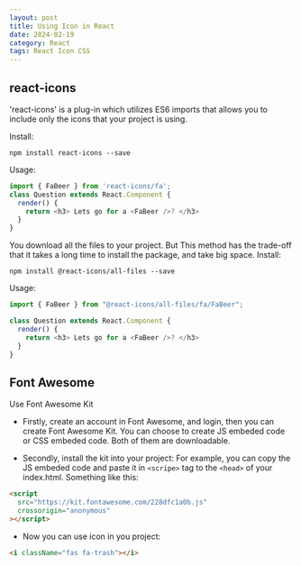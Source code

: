 ```yaml
---
layout: post
title: Using Icon in React
date: 2024-02-19
category: React
tags: React Icon CSS
---
```


## react-icons
 
'react-icons' is a plug-in which utilizes ES6 imports that allows you to include only the icons that your project is using.

Install:
```
npm install react-icons --save
```
Usage:
```js
import { FaBeer } from 'react-icons/fa';
class Question extends React.Component {
  render() {
    return <h3> Lets go for a <FaBeer />? </h3>
  }
}
```

You download all the files to your project. But This method has the trade-off that it takes a long time to install the package, and take big space.
Install:
```
npm install @react-icons/all-files --save
```
Usage:
```js
import { FaBeer } from "@react-icons/all-files/fa/FaBeer";

class Question extends React.Component {
  render() {
    return <h3> Lets go for a <FaBeer />? </h3>
  }
}
```

## Font Awesome

Use Font Awesome Kit 

- Firstly, create an account in Font Awesome, and login, then you can create Font Awesome Kit.
You can choose to create JS embeded code or CSS embeded code. Both of them are downloadable.

- Secondly, install the kit into your project: 
For example, you can copy the JS embeded code and paste it in `<scripe>` tag to the `<head>` of your index.html.
Something like this:
```html
<script
  src="https://kit.fontawesome.com/228dfc1a0b.js"
  crossorigin="anonymous"
></script>
```
- Now you can use icon in you project:
```html
<i className="fas fa-trash"></i>
```
